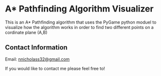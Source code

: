 # A* Pathfinding Algorithm Visualizer

This is an A* Pathfinding algorithm that uses the PyGame python moduel to visualize how the algorithm works in order to find two different points on a cordinate plane (A,B)

## Contact Information 
Email: nnicholass32@gmail.com

If you would like to contact me please feel free to!
